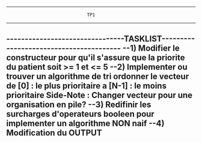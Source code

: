 --------------------------------------------------------------------------------

                                  TP1

--------------------------------------------------------------------------------
--------------------------------TASKLIST----------------------------------------
--1) Modifier le constructeur pour qu'il s'assure que la priorite du patient
     soit >= 1 et <= 5
--2) Implementer ou trouver un algorithme de tri ordonner le vecteur de
     [0] : le plus prioritaire a
     [N-1] : le moins prioritaire
     Side-Note : Changer vecteur pour une organisation en pile?
--3) Redifinir les surcharges d'operateurs booleen pour implementer
     un algorithme NON naif
--4) Modification du OUTPUT
 -------------------------------------------------------------------------------
